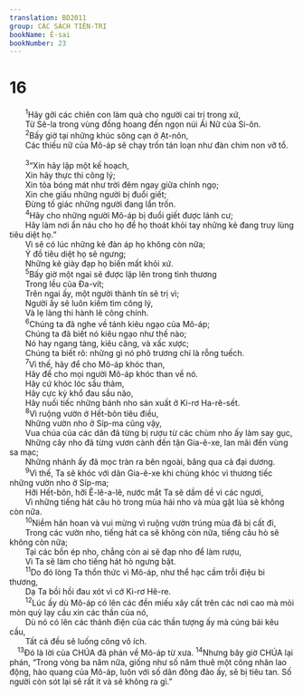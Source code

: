 ```yaml
---
translation: BD2011
group: CÁC SÁCH TIÊN-TRI
bookName: Ê-sai 
bookNumber: 23
---
```


<div class="title"><h1>16</h1></div>
<span class="verse es_16_1">  <sup>1</sup>Hãy gởi các chiên con làm quà cho người cai trị trong xứ, <br/>  Từ Sê-la trong vùng đồng hoang đến ngọn núi Ái Nữ của Si-ôn.<br/></span>
<span class="verse es_16_2">  <sup>2</sup>Bấy giờ tại những khúc sông cạn ở Ạt-nôn,<br/>  Các thiếu nữ của Mô-áp sẽ chạy trốn tán loạn như đàn chim non vỡ tổ.<br/><br/></span>
<span class="verse es_16_3">  <sup>3</sup>“Xin hãy lập một kế hoạch,<br/>  Xin hãy thực thi công lý;<br/>  Xin tỏa bóng mát như trời đêm ngay giữa chính ngọ;<br/>  Xin che giấu những người bị đuổi giết;<br/>  Ðừng tố giác những người đang lẩn trốn.<br/></span>
<span class="verse es_16_4">  <sup>4</sup>Hãy cho những người Mô-áp bị đuổi giết được lánh cư;<br/>  Hãy làm nơi ẩn náu cho họ để họ thoát khỏi tay những kẻ đang truy lùng tiêu diệt họ.” <br/>  Vì sẽ có lúc những kẻ đàn áp họ không còn nữa;<br/>  Ý đồ tiêu diệt họ sẽ ngưng;<br/>  Những kẻ giày đạp họ biến mất khỏi xứ.<br/></span>
<span class="verse es_16_5">  <sup>5</sup>Bấy giờ một ngai sẽ được lập lên trong tình thương <br/>  Trong lều của Ða-vít;<br/>  Trên ngai ấy, một người thành tín sẽ trị vì;<br/>  Người ấy sẽ luôn kiếm tìm công lý,<br/>  Và lẹ làng thi hành lẽ công chính.<br/></span>
<span class="verse es_16_6">  <sup>6</sup>Chúng ta đã nghe về tánh kiêu ngạo của Mô-áp;<br/>  Chúng ta đã biết nó kiêu ngạo như thế nào;<br/>  Nó hay ngang tàng, kiêu căng, và xấc xược;<br/>  Chúng ta biết rõ: những gì nó phô trương chỉ là rỗng tuếch.<br/></span>
<span class="verse es_16_7">  <sup>7</sup>Vì thế, hãy để cho Mô-áp khóc than,<br/>  Hãy để cho mọi người Mô-áp khóc than về nó.<br/>  Hãy cứ khóc lóc sầu thảm,<br/>  Hãy cực kỳ khổ đau sầu não,<br/>  Hãy nuối tiếc những bánh nho sản xuất ở Ki-rơ Ha-rê-sết.<br/></span>
<span class="verse es_16_8">  <sup>8</sup>Vì ruộng vườn ở Hết-bôn tiêu điều,<br/>  Những vườn nho ở Síp-ma cũng vậy,<br/>  Vua chúa của các dân đã từng bị rượu từ các chùm nho ấy làm say gục, <br/>  Những cây nho đã từng vươn cành đến tận Gia-ê-xe, lan mãi đến vùng sa mạc;<br/>  Những nhánh ấy đã mọc tràn ra bên ngoài, băng qua cả đại dương.<br/></span>
<span class="verse es_16_9">  <sup>9</sup>Vì thế, Ta sẽ khóc với dân Gia-ê-xe khi chúng khóc vì thương tiếc những vườn nho ở Síp-ma;<br/>  Hỡi Hết-bôn, hỡi Ê-lê-a-lê, nước mắt Ta sẽ dầm dề vì các ngươi,<br/>  Vì những tiếng hát câu hò trong mùa hái nho và mùa gặt lúa sẽ không còn nữa.<br/></span>
<span class="verse es_16_10">  <sup>10</sup>Niềm hân hoan và vui mừng vì ruộng vườn trúng mùa đã bị cất đi,<br/>  Trong các vườn nho, tiếng hát ca sẽ không còn nữa, tiếng câu hò sẽ không còn nữa;<br/>  Tại các bồn ép nho, chẳng còn ai sẽ đạp nho để làm rượu,<br/>  Vì Ta sẽ làm cho tiếng hát hò ngưng bặt.<br/></span>
<span class="verse es_16_11">  <sup>11</sup>Do đó lòng Ta thổn thức vì Mô-áp, như thể hạc cầm trỗi điệu bi thương,<br/>  Dạ Ta bồi hồi đau xót vì cớ Ki-rơ Hê-re.<br/></span>
<span class="verse es_16_12">  <sup>12</sup>Lúc ấy dù Mô-áp có lên các đền miếu xây cất trên các nơi cao mà mỏi mòn quỳ lạy cầu xin các thần của nó,<br/>  Dù nó có lên các thánh điện của các thần tượng ấy mà cúng bái kêu cầu,<br/>  Tất cả đều sẽ luống công vô ích.<br/></span>
<span class="verse es_16_13"> <sup>13</sup>Ðó là lời của CHÚA đã phán về Mô-áp từ xưa. </span>
<span class="verse es_16_14"><sup>14</sup>Nhưng bây giờ CHÚA lại phán, “Trong vòng ba năm nữa, giống như số năm thuê một công nhân lao động, hào quang của Mô-áp, luôn với số dân đông đảo ấy, sẽ bị tiêu tan. Số người còn sót lại sẽ rất ít và sẽ không ra gì.”<br/></span>
